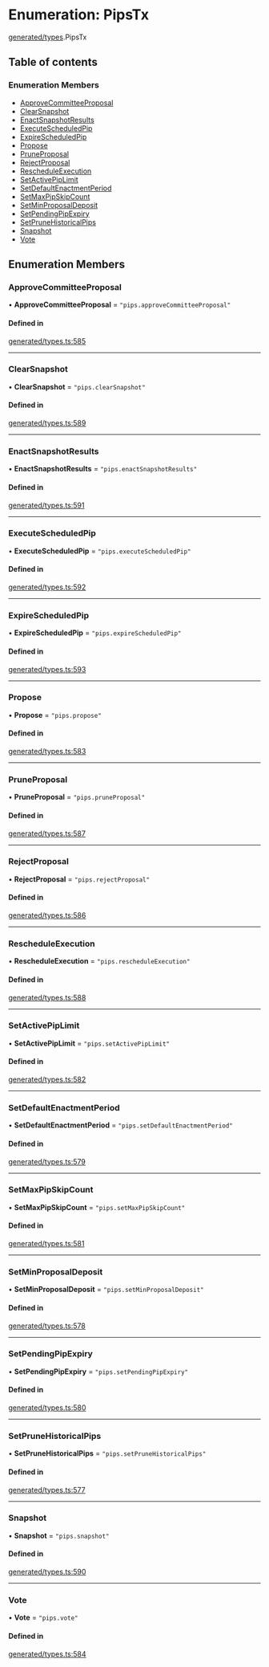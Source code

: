 # Enumeration: PipsTx

[generated/types](../wiki/generated.types).PipsTx

## Table of contents

### Enumeration Members

- [ApproveCommitteeProposal](../wiki/generated.types.PipsTx#approvecommitteeproposal)
- [ClearSnapshot](../wiki/generated.types.PipsTx#clearsnapshot)
- [EnactSnapshotResults](../wiki/generated.types.PipsTx#enactsnapshotresults)
- [ExecuteScheduledPip](../wiki/generated.types.PipsTx#executescheduledpip)
- [ExpireScheduledPip](../wiki/generated.types.PipsTx#expirescheduledpip)
- [Propose](../wiki/generated.types.PipsTx#propose)
- [PruneProposal](../wiki/generated.types.PipsTx#pruneproposal)
- [RejectProposal](../wiki/generated.types.PipsTx#rejectproposal)
- [RescheduleExecution](../wiki/generated.types.PipsTx#rescheduleexecution)
- [SetActivePipLimit](../wiki/generated.types.PipsTx#setactivepiplimit)
- [SetDefaultEnactmentPeriod](../wiki/generated.types.PipsTx#setdefaultenactmentperiod)
- [SetMaxPipSkipCount](../wiki/generated.types.PipsTx#setmaxpipskipcount)
- [SetMinProposalDeposit](../wiki/generated.types.PipsTx#setminproposaldeposit)
- [SetPendingPipExpiry](../wiki/generated.types.PipsTx#setpendingpipexpiry)
- [SetPruneHistoricalPips](../wiki/generated.types.PipsTx#setprunehistoricalpips)
- [Snapshot](../wiki/generated.types.PipsTx#snapshot)
- [Vote](../wiki/generated.types.PipsTx#vote)

## Enumeration Members

### ApproveCommitteeProposal

• **ApproveCommitteeProposal** = ``"pips.approveCommitteeProposal"``

#### Defined in

[generated/types.ts:585](https://github.com/PolymeshAssociation/polymesh-sdk/blob/3d14e829/src/generated/types.ts#L585)

___

### ClearSnapshot

• **ClearSnapshot** = ``"pips.clearSnapshot"``

#### Defined in

[generated/types.ts:589](https://github.com/PolymeshAssociation/polymesh-sdk/blob/3d14e829/src/generated/types.ts#L589)

___

### EnactSnapshotResults

• **EnactSnapshotResults** = ``"pips.enactSnapshotResults"``

#### Defined in

[generated/types.ts:591](https://github.com/PolymeshAssociation/polymesh-sdk/blob/3d14e829/src/generated/types.ts#L591)

___

### ExecuteScheduledPip

• **ExecuteScheduledPip** = ``"pips.executeScheduledPip"``

#### Defined in

[generated/types.ts:592](https://github.com/PolymeshAssociation/polymesh-sdk/blob/3d14e829/src/generated/types.ts#L592)

___

### ExpireScheduledPip

• **ExpireScheduledPip** = ``"pips.expireScheduledPip"``

#### Defined in

[generated/types.ts:593](https://github.com/PolymeshAssociation/polymesh-sdk/blob/3d14e829/src/generated/types.ts#L593)

___

### Propose

• **Propose** = ``"pips.propose"``

#### Defined in

[generated/types.ts:583](https://github.com/PolymeshAssociation/polymesh-sdk/blob/3d14e829/src/generated/types.ts#L583)

___

### PruneProposal

• **PruneProposal** = ``"pips.pruneProposal"``

#### Defined in

[generated/types.ts:587](https://github.com/PolymeshAssociation/polymesh-sdk/blob/3d14e829/src/generated/types.ts#L587)

___

### RejectProposal

• **RejectProposal** = ``"pips.rejectProposal"``

#### Defined in

[generated/types.ts:586](https://github.com/PolymeshAssociation/polymesh-sdk/blob/3d14e829/src/generated/types.ts#L586)

___

### RescheduleExecution

• **RescheduleExecution** = ``"pips.rescheduleExecution"``

#### Defined in

[generated/types.ts:588](https://github.com/PolymeshAssociation/polymesh-sdk/blob/3d14e829/src/generated/types.ts#L588)

___

### SetActivePipLimit

• **SetActivePipLimit** = ``"pips.setActivePipLimit"``

#### Defined in

[generated/types.ts:582](https://github.com/PolymeshAssociation/polymesh-sdk/blob/3d14e829/src/generated/types.ts#L582)

___

### SetDefaultEnactmentPeriod

• **SetDefaultEnactmentPeriod** = ``"pips.setDefaultEnactmentPeriod"``

#### Defined in

[generated/types.ts:579](https://github.com/PolymeshAssociation/polymesh-sdk/blob/3d14e829/src/generated/types.ts#L579)

___

### SetMaxPipSkipCount

• **SetMaxPipSkipCount** = ``"pips.setMaxPipSkipCount"``

#### Defined in

[generated/types.ts:581](https://github.com/PolymeshAssociation/polymesh-sdk/blob/3d14e829/src/generated/types.ts#L581)

___

### SetMinProposalDeposit

• **SetMinProposalDeposit** = ``"pips.setMinProposalDeposit"``

#### Defined in

[generated/types.ts:578](https://github.com/PolymeshAssociation/polymesh-sdk/blob/3d14e829/src/generated/types.ts#L578)

___

### SetPendingPipExpiry

• **SetPendingPipExpiry** = ``"pips.setPendingPipExpiry"``

#### Defined in

[generated/types.ts:580](https://github.com/PolymeshAssociation/polymesh-sdk/blob/3d14e829/src/generated/types.ts#L580)

___

### SetPruneHistoricalPips

• **SetPruneHistoricalPips** = ``"pips.setPruneHistoricalPips"``

#### Defined in

[generated/types.ts:577](https://github.com/PolymeshAssociation/polymesh-sdk/blob/3d14e829/src/generated/types.ts#L577)

___

### Snapshot

• **Snapshot** = ``"pips.snapshot"``

#### Defined in

[generated/types.ts:590](https://github.com/PolymeshAssociation/polymesh-sdk/blob/3d14e829/src/generated/types.ts#L590)

___

### Vote

• **Vote** = ``"pips.vote"``

#### Defined in

[generated/types.ts:584](https://github.com/PolymeshAssociation/polymesh-sdk/blob/3d14e829/src/generated/types.ts#L584)

